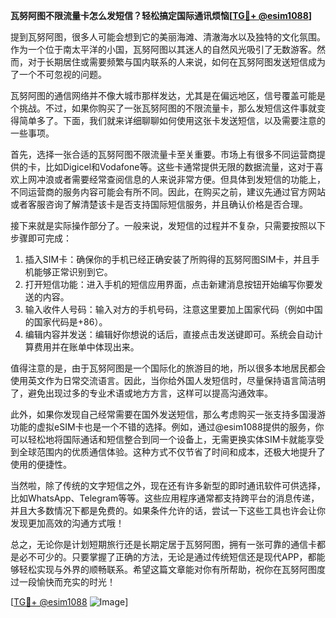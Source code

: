 **瓦努阿图不限流量卡怎么发短信？轻松搞定国际通讯烦恼[[TG💪+ @esim1088](https://t.me/s/esim1088)]**

提到瓦努阿图，很多人可能会想到它的美丽海滩、清澈海水以及独特的文化氛围。作为一个位于南太平洋的小国，瓦努阿图以其迷人的自然风光吸引了无数游客。然而，对于长期居住或需要频繁与国内联系的人来说，如何在瓦努阿图发送短信成为了一个不可忽视的问题。

瓦努阿图的通信网络并不像大城市那样发达，尤其是在偏远地区，信号覆盖可能是个挑战。不过，如果你购买了一张瓦努阿图的不限流量卡，那么发短信这件事就变得简单多了。下面，我们就来详细聊聊如何使用这张卡发送短信，以及需要注意的一些事项。

首先，选择一张合适的瓦努阿图不限流量卡至关重要。市场上有很多不同运营商提供的卡，比如Digicel和Vodafone等。这些卡通常提供无限的数据流量，这对于喜欢上网冲浪或者需要经常查阅信息的人来说非常方便。但具体到发短信的功能上，不同运营商的服务内容可能会有所不同。因此，在购买之前，建议先通过官方网站或者客服咨询了解清楚该卡是否支持国际短信服务，并且确认价格是否合理。

接下来就是实际操作部分了。一般来说，发短信的过程并不复杂，只需要按照以下步骤即可完成：

1. 插入SIM卡：确保你的手机已经正确安装了所购得的瓦努阿图SIM卡，并且手机能够正常识别到它。
2. 打开短信功能：进入手机的短信应用界面，点击新建消息按钮开始编写你要发送的内容。
3. 输入收件人号码：输入对方的手机号码，注意这里要加上国家代码（例如中国的国家代码是+86）。
4. 编辑内容并发送：编辑好你想说的话后，直接点击发送键即可。系统会自动计算费用并在账单中体现出来。

值得注意的是，由于瓦努阿图是一个国际化的旅游目的地，所以很多本地居民都会使用英文作为日常交流语言。因此，当你给外国人发短信时，尽量保持语言简洁明了，避免出现过多的专业术语或地方方言，这样可以提高沟通效率。

此外，如果你发现自己经常需要在国外发送短信，那么考虑购买一张支持多国漫游功能的虚拟eSIM卡也是一个不错的选择。例如，通过@esim1088提供的服务，你可以轻松地将国际通话和短信整合到同一个设备上，无需更换实体SIM卡就能享受到全球范围内的优质通信体验。这种方式不仅节省了时间和成本，还极大地提升了使用的便捷性。

当然啦，除了传统的文字短信之外，现在还有许多新型的即时通讯软件可供选择，比如WhatsApp、Telegram等等。这些应用程序通常都支持跨平台的消息传递，并且大多数情况下都是免费的。如果条件允许的话，尝试一下这些工具也许会让你发现更加高效的沟通方式哦！

总之，无论你是计划短期旅行还是长期定居于瓦努阿图，拥有一张可靠的通信卡都是必不可少的。只要掌握了正确的方法，无论是通过传统短信还是现代APP，都能够轻松实现与外界的顺畅联系。希望这篇文章能对你有所帮助，祝你在瓦努阿图度过一段愉快而充实的时光！

[[TG💪+ @esim1088](https://t.me/s/esim1088) ![Image](https://i.postimg.cc/4NQfJmqS/Snipaste-2025-05-13-00-14-12.png)]